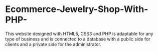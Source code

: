 # Ecommerce-Jewelry-Shop-With-PHP-
This website designed with HTML5, CSS3 and PHP is adaptable for any type of business and is connected to a database with a public side for clients and a private side for the administrator.
